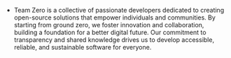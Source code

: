 - Team Zero is a collective of passionate developers dedicated to creating open-source solutions that empower individuals and communities. By starting from ground zero, we foster innovation and collaboration, building a foundation for a better digital future. Our commitment to transparency and shared knowledge drives us to develop accessible, reliable, and sustainable software for everyone.
